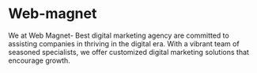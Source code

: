 # Web-magnet
We at Web Magnet- Best digital marketing agency are committed to assisting companies in thriving in the digital era. With a vibrant team of seasoned specialists, we offer customized digital marketing solutions that encourage growth.
